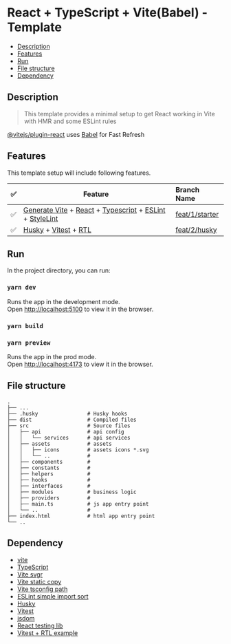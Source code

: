# React + TypeScript + Vite(Babel) - Template

- [Description](#description)
- [Features](#features)
- [Run](#run)
- [File structure](#file-structure)
- [Dependency](#dependency)

## Description

> This template provides a minimal setup to get React working in Vite with HMR and some ESLint rules

[@vitejs/plugin-react](https://github.com/vitejs/vite-plugin-react/blob/main/packages/plugin-react/README.md)
uses [Babel](https://babeljs.io/) for Fast Refresh

## Features

This template setup will include following features.

| ✅ | Feature                                                                                                                                                                                 | Branch Name                                                                             |
|---|-----------------------------------------------------------------------------------------------------------------------------------------------------------------------------------------|:----------------------------------------------------------------------------------------|
| ✅ | [Generate Vite](https://vitejs.dev/) + [React](https://react.dev/) + [Typescript](https://www.typescriptlang.org/) + [ESLint](https://eslint.org/) + [StyleLint](https://stylelint.io/) | [feat/1/starter](https://github.com/BohdanRadchenko/react-template/tree/feat/1/starter) |
| ✅ | [Husky](https://typicode.github.io/husky) + [Vitest](https://vitest.dev/) + [RTL](https://testing-library.com/docs/react-testing-library/intro/)                                        | [feat/2/husky](https://github.com/BohdanRadchenko/react-template/tree/feat/2/vitest)    |

## Run

In the project directory, you can run:

### `yarn dev`

Runs the app in the development mode.<br>
Open [http://localhost:5100](http://localhost:5100) to view it in the browser.

### `yarn build`

### `yarn preview`

Runs the app in the prod mode.<br>
Open [http://localhost:4173](http://localhost:4173) to view it in the browser.

## File structure

    .
    ├── ...
    ├── .husky                # Husky hooks
    ├── dist                  # Compiled files
    ├── src                   # Source files
    │   ├── api               # api config
    │   │   └── services      # api services
    │   ├── assets            # assets
    │   │   ├── icons         # assets icons *.svg
    │   │   └── ..            #
    │   ├── components        # 
    │   ├── constants         #
    │   ├── helpers           # 
    │   ├── hooks             #
    │   ├── interfaces        #  
    │   ├── modules           # business logic
    │   ├── providers         #
    │   ├── main.ts           # js app entry point
    │   └── ..                # 
    ├── index.html            # html app entry point
    └── .. 

## Dependency

- [vite](https://vite.dev/guide/)
- [TypeScript](https://www.typescriptlang.org/)
- [Vite svgr](https://www.npmjs.com/package/vite-plugin-svgr)
- [Vite static copy](https://www.npmjs.com/package/vite-plugin-static-copy)
- [Vite tsconfig path](https://www.npmjs.com/package/vite-tsconfig-paths)
- [ESLint simple import sort](https://github.com/lydell/eslint-plugin-simple-import-sort/)
- [Husky](https://typicode.github.io/husky)
- [Vitest](https://vitest.dev/)
- [jsdom](https://www.npmjs.com/package/jsdom)
- [React testing lib](https://testing-library.com/docs/react-testing-library/intro/)
- [Vitest + RTL example](https://www.robinwieruch.de/react-testing-library/)
